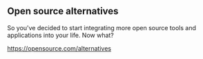 
## Open source alternatives

So you've decided to start integrating more open source tools and applications into your life. Now what?

https://opensource.com/alternatives
